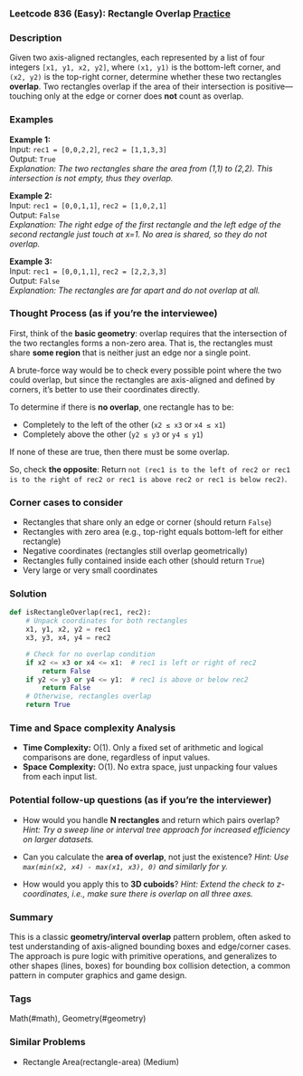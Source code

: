 ### Leetcode 836 (Easy): Rectangle Overlap [Practice](https://leetcode.com/problems/rectangle-overlap)

### Description  
Given two axis-aligned rectangles, each represented by a list of four integers `[x1, y1, x2, y2]`, where `(x1, y1)` is the bottom-left corner, and `(x2, y2)` is the top-right corner, determine whether these two rectangles **overlap**. Two rectangles overlap if the area of their intersection is positive—touching only at the edge or corner does **not** count as overlap.

### Examples  

**Example 1:**  
Input: `rec1 = [0,0,2,2]`, `rec2 = [1,1,3,3]`  
Output: `True`  
*Explanation: The two rectangles share the area from (1,1) to (2,2). This intersection is not empty, thus they overlap.*

**Example 2:**  
Input: `rec1 = [0,0,1,1]`, `rec2 = [1,0,2,1]`  
Output: `False`  
*Explanation: The right edge of the first rectangle and the left edge of the second rectangle just touch at x=1. No area is shared, so they do not overlap.*

**Example 3:**  
Input: `rec1 = [0,0,1,1]`, `rec2 = [2,2,3,3]`  
Output: `False`  
*Explanation: The rectangles are far apart and do not overlap at all.*

### Thought Process (as if you’re the interviewee)  
First, think of the **basic geometry**: overlap requires that the intersection of the two rectangles forms a non-zero area. That is, the rectangles must share **some region** that is neither just an edge nor a single point.

A brute-force way would be to check every possible point where the two could overlap, but since the rectangles are axis-aligned and defined by corners, it’s better to use their coordinates directly.

To determine if there is **no overlap**, one rectangle has to be:
- Completely to the left of the other (`x2 ≤ x3` or `x4 ≤ x1`)
- Completely above the other (`y2 ≤ y3` or `y4 ≤ y1`)
  
If none of these are true, then there must be some overlap.

So, check **the opposite**: 
Return `not (rec1 is to the left of rec2 or rec1 is to the right of rec2 or rec1 is above rec2 or rec1 is below rec2)`.

### Corner cases to consider  
- Rectangles that share only an edge or corner (should return `False`)
- Rectangles with zero area (e.g., top-right equals bottom-left for either rectangle)
- Negative coordinates (rectangles still overlap geometrically)
- Rectangles fully contained inside each other (should return `True`)
- Very large or very small coordinates

### Solution

```python
def isRectangleOverlap(rec1, rec2):
    # Unpack coordinates for both rectangles
    x1, y1, x2, y2 = rec1
    x3, y3, x4, y4 = rec2

    # Check for no overlap condition
    if x2 <= x3 or x4 <= x1:  # rec1 is left or right of rec2
        return False
    if y2 <= y3 or y4 <= y1:  # rec1 is above or below rec2
        return False
    # Otherwise, rectangles overlap
    return True
```

### Time and Space complexity Analysis  

- **Time Complexity:** O(1). Only a fixed set of arithmetic and logical comparisons are done, regardless of input values.
- **Space Complexity:** O(1). No extra space, just unpacking four values from each input list.

### Potential follow-up questions (as if you’re the interviewer)  

- How would you handle **N rectangles** and return which pairs overlap?
  *Hint: Try a sweep line or interval tree approach for increased efficiency on larger datasets.*

- Can you calculate the **area of overlap**, not just the existence?
  *Hint: Use `max(min(x2, x4) - max(x1, x3), 0)` and similarly for y.*

- How would you apply this to **3D cuboids**?
  *Hint: Extend the check to z-coordinates, i.e., make sure there is overlap on all three axes.*

### Summary
This is a classic **geometry/interval overlap** pattern problem, often asked to test understanding of axis-aligned bounding boxes and edge/corner cases. The approach is pure logic with primitive operations, and generalizes to other shapes (lines, boxes) for bounding box collision detection, a common pattern in computer graphics and game design.

### Tags
Math(#math), Geometry(#geometry)

### Similar Problems
- Rectangle Area(rectangle-area) (Medium)